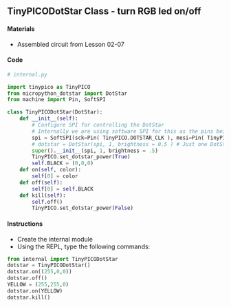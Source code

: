 ## TinyPICODotStar Class - turn RGB led on/off

#### Materials
 - Assembled circuit from Lesson 02-07

#### Code
```Python
# internal.py

import tinypico as TinyPICO
from micropython_dotstar import DotStar
from machine import Pin, SoftSPI

class TinyPICODotStar(DotStar):
    def __init__(self):
        # Configure SPI for controlling the DotStar
        # Internally we are using software SPI for this as the pins being used are not hardware SPI pins
        spi = SoftSPI(sck=Pin( TinyPICO.DOTSTAR_CLK ), mosi=Pin( TinyPICO.DOTSTAR_DATA ), miso=Pin( TinyPICO.SPI_MISO) )
        # dotstar = DotStar(spi, 1, brightness = 0.5 ) # Just one DotStar, half brightness
        super().__init__(spi, 1, brightness = .5)
        TinyPICO.set_dotstar_power(True)
        self.BLACK = (0,0,0)
    def on(self, color):
        self[0] = color
    def off(self):
        self[0] = self.BLACK
    def kill(self):
        self.off()
        TinyPICO.set_dotstar_power(False)
```
#### Instructions
 - Create the internal module
 - Using the REPL, type the following commands:
```Python
from internal import TinyPICODotStar
dotstar = TinyPICODotStar()
dotstar.on((255,0,0))
dotstar.off()
YELLOW = (255,255,0)
dotstar.on(YELLOW)
dotstar.kill()
```

